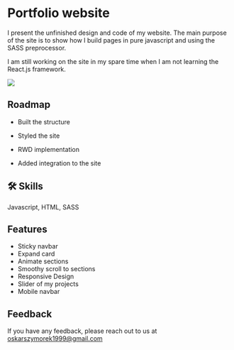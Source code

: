 
# Portfolio website

I present the unfinished design and code of my website. The main purpose of the site is to show how I build pages in pure javascript and using the SASS preprocessor. 

I am still working on the site in my spare time when I am not learning the React.js framework.

![](https://geps.dev/progress/75)

## Roadmap

- Built the structure 

- Styled the site

- RWD implementation

- Added integration to the site 
## 🛠 Skills
Javascript, HTML, SASS


## Features

- Sticky navbar
- Expand card
- Animate sections
- Smoothy scroll to sections
- Responsive Design
- Slider of my projects
- Mobile navbar


## Feedback

If you have any feedback, please reach out to us at oskarszymorek1999@gmail.com


